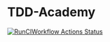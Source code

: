 # TDD-Academy

[![RunCIWorkflow Actions Status](https://github.com/atriyaco/TDD-Academy/workflows/RunCIWorkflow/badge.svg)](https://github.com/atriyaco/TDD-Academy/actions)

